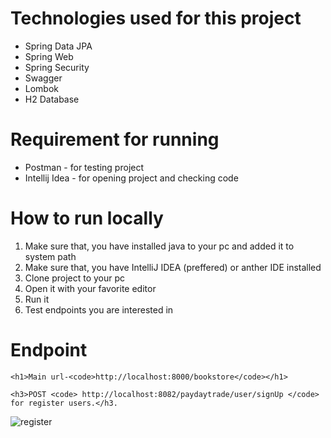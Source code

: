 <h1>Technologies used for this project</h1>
<ul>
  <li>Spring Data JPA</li>
  <li>Spring Web</li>
  <li>Spring Security</li>
  <li>Swagger</li>
  <li>Lombok</li>
  <li>H2 Database</li>
</ul>

<h1>Requirement for running</h1>
<ul>
<li>Postman - for testing project</1li>
<li>Intellij Idea - for opening project and checking code</li>
</ul>

<h1>How to run locally</h1>
<ol>
  <li>Make sure that, you have installed java to your pc and added it to system path</li>
  <li>Make sure that, you have IntelliJ IDEA (preffered) or anther IDE installed</li>
  <li>Clone project to your pc</li>
  <li>Open it with your favorite editor</li>
  <li>Run it</li>
  <li>Test endpoints you are interested in</li>
</ol>
 
 <h1>Endpoint</h1>
 
    <h1>Main url-<code>http://localhost:8000/bookstore</code></h1>
    
    <h3>POST <code> http://localhost:8082/paydaytrade/user/signUp </code> for register users.</h3.
![register](https://user-images.githubusercontent.com/60142132/198894846-2590f4b3-5cf2-4674-9637-92d177b6e824.png)

 
